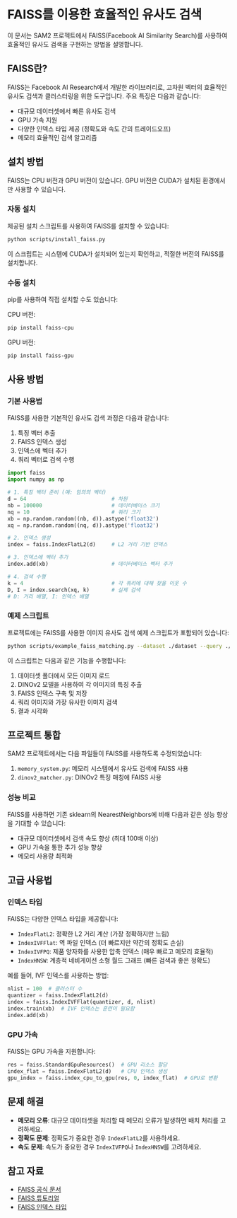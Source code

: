 # FAISS를 이용한 효율적인 유사도 검색

이 문서는 SAM2 프로젝트에서 FAISS(Facebook AI Similarity Search)를 사용하여 효율적인 유사도 검색을 구현하는 방법을 설명합니다.

## FAISS란?

FAISS는 Facebook AI Research에서 개발한 라이브러리로, 고차원 벡터의 효율적인 유사도 검색과 클러스터링을 위한 도구입니다. 주요 특징은 다음과 같습니다:

- 대규모 데이터셋에서 빠른 유사도 검색
- GPU 가속 지원
- 다양한 인덱스 타입 제공 (정확도와 속도 간의 트레이드오프)
- 메모리 효율적인 검색 알고리즘

## 설치 방법

FAISS는 CPU 버전과 GPU 버전이 있습니다. GPU 버전은 CUDA가 설치된 환경에서만 사용할 수 있습니다.

### 자동 설치

제공된 설치 스크립트를 사용하여 FAISS를 설치할 수 있습니다:

```bash
python scripts/install_faiss.py
```

이 스크립트는 시스템에 CUDA가 설치되어 있는지 확인하고, 적절한 버전의 FAISS를 설치합니다.

### 수동 설치

pip를 사용하여 직접 설치할 수도 있습니다:

CPU 버전:
```bash
pip install faiss-cpu
```

GPU 버전:
```bash
pip install faiss-gpu
```

## 사용 방법

### 기본 사용법

FAISS를 사용한 기본적인 유사도 검색 과정은 다음과 같습니다:

1. 특징 벡터 추출
2. FAISS 인덱스 생성
3. 인덱스에 벡터 추가
4. 쿼리 벡터로 검색 수행

```python
import faiss
import numpy as np

# 1. 특징 벡터 준비 (예: 임의의 벡터)
d = 64                           # 차원
nb = 100000                      # 데이터베이스 크기
nq = 10                          # 쿼리 크기
xb = np.random.random((nb, d)).astype('float32')
xq = np.random.random((nq, d)).astype('float32')

# 2. 인덱스 생성
index = faiss.IndexFlatL2(d)     # L2 거리 기반 인덱스

# 3. 인덱스에 벡터 추가
index.add(xb)                    # 데이터베이스 벡터 추가

# 4. 검색 수행
k = 4                            # 각 쿼리에 대해 찾을 이웃 수
D, I = index.search(xq, k)       # 실제 검색
# D: 거리 배열, I: 인덱스 배열
```

### 예제 스크립트

프로젝트에는 FAISS를 사용한 이미지 유사도 검색 예제 스크립트가 포함되어 있습니다:

```bash
python scripts/example_faiss_matching.py --dataset ./dataset --query ./query_image.jpg
```

이 스크립트는 다음과 같은 기능을 수행합니다:

1. 데이터셋 폴더에서 모든 이미지 로드
2. DINOv2 모델을 사용하여 각 이미지의 특징 추출
3. FAISS 인덱스 구축 및 저장
4. 쿼리 이미지와 가장 유사한 이미지 검색
5. 결과 시각화

## 프로젝트 통합

SAM2 프로젝트에서는 다음 파일들이 FAISS를 사용하도록 수정되었습니다:

1. `memory_system.py`: 메모리 시스템에서 유사도 검색에 FAISS 사용
2. `dinov2_matcher.py`: DINOv2 특징 매칭에 FAISS 사용

### 성능 비교

FAISS를 사용하면 기존 sklearn의 NearestNeighbors에 비해 다음과 같은 성능 향상을 기대할 수 있습니다:

- 대규모 데이터셋에서 검색 속도 향상 (최대 100배 이상)
- GPU 가속을 통한 추가 성능 향상
- 메모리 사용량 최적화

## 고급 사용법

### 인덱스 타입

FAISS는 다양한 인덱스 타입을 제공합니다:

- `IndexFlatL2`: 정확한 L2 거리 계산 (가장 정확하지만 느림)
- `IndexIVFFlat`: 역 파일 인덱스 (더 빠르지만 약간의 정확도 손실)
- `IndexIVFPQ`: 제품 양자화를 사용한 압축 인덱스 (매우 빠르고 메모리 효율적)
- `IndexHNSW`: 계층적 네비게이션 소형 월드 그래프 (빠른 검색과 좋은 정확도)

예를 들어, IVF 인덱스를 사용하는 방법:

```python
nlist = 100  # 클러스터 수
quantizer = faiss.IndexFlatL2(d)
index = faiss.IndexIVFFlat(quantizer, d, nlist)
index.train(xb)  # IVF 인덱스는 훈련이 필요함
index.add(xb)
```

### GPU 가속

FAISS는 GPU 가속을 지원합니다:

```python
res = faiss.StandardGpuResources()  # GPU 리소스 할당
index_flat = faiss.IndexFlatL2(d)   # CPU 인덱스 생성
gpu_index = faiss.index_cpu_to_gpu(res, 0, index_flat)  # GPU로 변환
```

## 문제 해결

- **메모리 오류**: 대규모 데이터셋을 처리할 때 메모리 오류가 발생하면 배치 처리를 고려하세요.
- **정확도 문제**: 정확도가 중요한 경우 `IndexFlatL2`를 사용하세요.
- **속도 문제**: 속도가 중요한 경우 `IndexIVFPQ`나 `IndexHNSW`를 고려하세요.

## 참고 자료

- [FAISS 공식 문서](https://github.com/facebookresearch/faiss/wiki)
- [FAISS 튜토리얼](https://github.com/facebookresearch/faiss/wiki/Getting-started)
- [FAISS 인덱스 타입](https://github.com/facebookresearch/faiss/wiki/Faiss-indexes) 